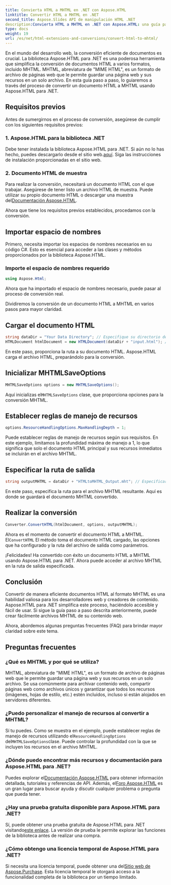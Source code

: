 ```yaml
---
title: Convierta HTML a MHTML en .NET con Aspose.HTML
linktitle: Convertir HTML a MHTML en .NET
second_title: Aspose.Slides API de manipulación HTML .NET
description:Convierta HTML a MHTML en .NET con Aspose.HTML: una guía paso a paso para un archivado eficiente de contenido web. Aprenda a utilizar Aspose.HTML para .NET para crear archivos MHTML.
type: docs
weight: 19
url: /es/net/html-extensions-and-conversions/convert-html-to-mhtml/
---
```


En el mundo del desarrollo web, la conversión eficiente de documentos es crucial. La biblioteca Aspose.HTML para .NET es una poderosa herramienta que simplifica la conversión de documentos HTML a varios formatos, incluido MHTML. MHTML, abreviatura de "MIME HTML", es un formato de archivo de páginas web que le permite guardar una página web y sus recursos en un solo archivo. En esta guía paso a paso, lo guiaremos a través del proceso de convertir un documento HTML a MHTML usando Aspose.HTML para .NET.

## Requisitos previos

Antes de sumergirnos en el proceso de conversión, asegúrese de cumplir con los siguientes requisitos previos:

### 1. Aspose.HTML para la biblioteca .NET

 Debe tener instalada la biblioteca Aspose.HTML para .NET. Si aún no lo has hecho, puedes descargarlo desde el sitio web.[aquí](https://releases.aspose.com/html/net/). Siga las instrucciones de instalación proporcionadas en el sitio web.

### 2. Documento HTML de muestra

Para realizar la conversión, necesitará un documento HTML con el que trabajar. Asegúrese de tener listo un archivo HTML de muestra. Puede utilizar su propio documento HTML o descargar una muestra del[Documentación Aspose.HTML](https://reference.aspose.com/html/net/).

Ahora que tiene los requisitos previos establecidos, procedamos con la conversión.

## Importar espacio de nombres

Primero, necesita importar los espacios de nombres necesarios en su código C#. Esto es esencial para acceder a las clases y métodos proporcionados por la biblioteca Aspose.HTML.

### Importe el espacio de nombres requerido

```csharp
using Aspose.Html;
```

Ahora que ha importado el espacio de nombres necesario, puede pasar al proceso de conversión real.

Dividiremos la conversión de un documento HTML a MHTML en varios pasos para mayor claridad.

## Cargar el documento HTML

```csharp
string dataDir = "Your Data Directory"; // Especifique su directorio de datos
HTMLDocument htmlDocument = new HTMLDocument(dataDir + "input.html"); // Cargar el documento HTML
```

En este paso, proporciona la ruta a su documento HTML. Aspose.HTML carga el archivo HTML, preparándolo para la conversión.

## Inicializar MHTMLSaveOptions

```csharp
MHTMLSaveOptions options = new MHTMLSaveOptions();
```

 Aquí inicializas el`MHTMLSaveOptions` clase, que proporciona opciones para la conversión MHTML.

## Establecer reglas de manejo de recursos

```csharp
options.ResourceHandlingOptions.MaxHandlingDepth = 1;
```

Puede establecer reglas de manejo de recursos según sus requisitos. En este ejemplo, limitamos la profundidad máxima de manejo a 1, lo que significa que solo el documento HTML principal y sus recursos inmediatos se incluirán en el archivo MHTML.

## Especificar la ruta de salida

```csharp
string outputMHTML = dataDir + "HTMLtoMHTML_Output.mht"; // Especificar la ruta del archivo de salida
```

En este paso, especifica la ruta para el archivo MHTML resultante. Aquí es donde se guardará el documento MHTML convertido.

## Realizar la conversión

```csharp
Converter.ConvertHTML(htmlDocument, options, outputMHTML);
```

 Ahora es el momento de convertir el documento HTML a MHTML. El`ConvertHTML` El método toma el documento HTML cargado, las opciones que ha configurado y la ruta del archivo de salida como parámetros.

¡Felicidades! Ha convertido con éxito un documento HTML a MHTML usando Aspose.HTML para .NET. Ahora puede acceder al archivo MHTML en la ruta de salida especificada.

## Conclusión

Convertir de manera eficiente documentos HTML al formato MHTML es una habilidad valiosa para los desarrolladores web y creadores de contenido. Aspose.HTML para .NET simplifica este proceso, haciéndolo accesible y fácil de usar. Si sigue la guía paso a paso descrita anteriormente, puede crear fácilmente archivos MHTML de su contenido web.

Ahora, abordemos algunas preguntas frecuentes (FAQ) para brindar mayor claridad sobre este tema.

## Preguntas frecuentes

### ¿Qué es MHTML y por qué se utiliza?

MHTML, abreviatura de "MIME HTML", es un formato de archivo de páginas web que le permite guardar una página web y sus recursos en un solo archivo. Se usa comúnmente para archivar contenido web, compartir páginas web como archivos únicos y garantizar que todos los recursos (imágenes, hojas de estilo, etc.) estén incluidos, incluso si están alojados en servidores diferentes.

### ¿Puedo personalizar el manejo de recursos al convertir a MHTML?

 Sí tu puedes. Como se muestra en el ejemplo, puede establecer reglas de manejo de recursos utilizando el`ResourceHandlingOptions` del`MHTMLSaveOptions`clase. Puede controlar la profundidad con la que se incluyen los recursos en el archivo MHTML.

### ¿Dónde puedo encontrar más recursos y documentación para Aspose.HTML para .NET?

 Puedes explorar el[Documentación Aspose.HTML](https://reference.aspose.com/html/net/) para obtener información detallada, tutoriales y referencias de API. Además, el[Foro Aspose.HTML](https://forum.aspose.com/) es un gran lugar para buscar ayuda y discutir cualquier problema o pregunta que pueda tener.

### ¿Hay una prueba gratuita disponible para Aspose.HTML para .NET?

 Sí, puede obtener una prueba gratuita de Aspose.HTML para .NET visitando[este enlace](https://releases.aspose.com/). La versión de prueba le permite explorar las funciones de la biblioteca antes de realizar una compra.

### ¿Cómo obtengo una licencia temporal de Aspose.HTML para .NET?

 Si necesita una licencia temporal, puede obtener una del[Sitio web de Aspose.Purchase](https://purchase.aspose.com/temporary-license/). Esta licencia temporal le otorgará acceso a la funcionalidad completa de la biblioteca por un tiempo limitado.

